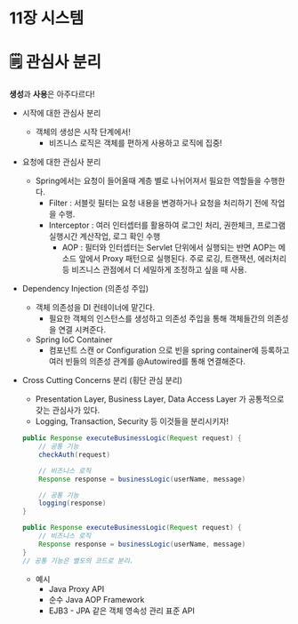 # 11장 시스템

# 🗒️ 관심사 분리

**생성**과 **사용**은 아주다르다!

- 시작에 대한 관심사 분리
    - 객체의 생성은 시작 단계에서!
        - 비즈니스 로직은 객체를 편하게 사용하고 로직에 집중!
- 요청에 대한 관심사 분리
    - Spring에서는 요청이 들어올때 계층 별로 나뉘어져서 필요한 역할들을 수행한다.
        - Filter : 서블릿 필터는 요청 내용을 변경하거나 요청을 처리하기 전에 작업을 수행.
        - Interceptor : 여러 인터셉터를 활용하여 로그인 처리, 권한체크, 프로그램 실행시간 계산작업, 로그 확인 수행
            - AOP : 필터와 인터셉터는 Servlet 단위에서 실행되는 반면 AOP는 메소드 앞에서 Proxy 패턴으로 실행된다. 
            주로 로깅, 트랜잭션, 에러처리 등 비즈니스 관점에서 더 세밀하게 조정하고 싶을 때 사용.
- Dependency Injection (의존성 주입)
    - 객체 의존성을 DI 컨테이너에 맡긴다.
        - 필요한 객체의 인스턴스를 생성하고 의존성 주입을 통해 객체들간의 의존성을 연결 시켜준다.
    - Spring IoC Container
        - 컴포넌트 스캔 or Configuration 으로 빈을 spring container에 등록하고 
        여러 빈들의 의존성 관계를 @Autowired를 통해 연결해준다.
- Cross Cutting Concerns 분리 (횡단 관심 분리)
    - Presentation Layer, Business Layer, Data Access Layer 가 공통적으로 갖는 관심사가 있다.
    - Logging, Transaction, Security 등 이것들을 분리시키자!
    
    ```java
    public Response executeBusinessLogic(Request request) {
    	// 공통 기능
    	checkAuth(request)
    
    	// 비즈니스 로직
    	Response response = businessLogic(userName, message)
    
    	// 공통 기능
    	logging(response)
    }
    ```
    
    ```java
    public Response executeBusinessLogic(Request request) {
    	// 비즈니스 로직
    	Response response = businessLogic(userName, message)
    }
    // 공통 기능은 별도의 코드로 분리.
    ```
    
    - 예시
        - Java Proxy API
        - 순수 Java AOP Framework
        - EJB3 - JPA 같은 객체 영속성 관리 표준 API
